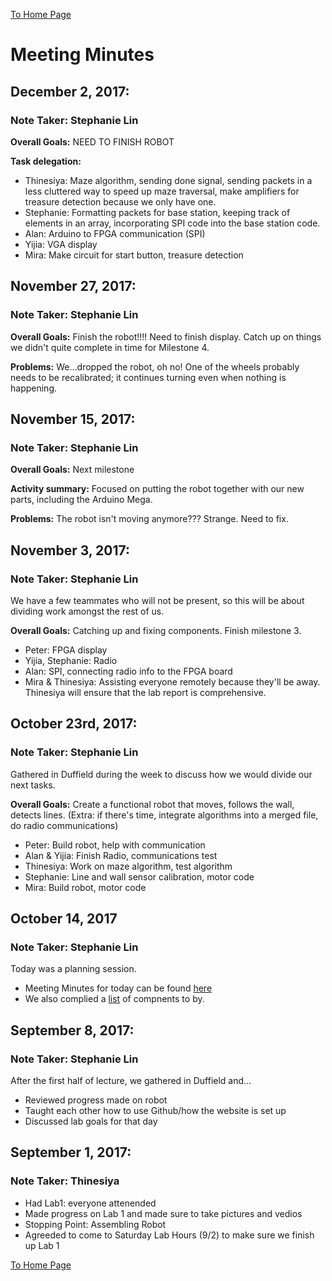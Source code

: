 [To Home Page](./index.md)

# Meeting Minutes

## December 2, 2017:

### Note Taker: Stephanie Lin

**Overall Goals:** NEED TO FINISH ROBOT

**Task delegation:**

- Thinesiya: Maze algorithm, sending done signal, sending packets in a less cluttered way to speed up maze traversal, make amplifiers for treasure detection because we only have one.
- Stephanie: Formatting packets for base station, keeping track of elements in an array, incorporating SPI code into the base station code.
- Alan: Arduino to FPGA communication (SPI)
- Yijia: VGA display
- Mira: Make circuit for start button, treasure detection

## November 27, 2017:

### Note Taker: Stephanie Lin

**Overall Goals:** Finish the robot!!!! Need to finish display. Catch up on things we didn't quite complete in time for Milestone 4.

**Problems:** We...dropped the robot, oh no! One of the wheels probably needs to be recalibrated; it continues turning even when nothing is happening. 

## November 15, 2017:

### Note Taker: Stephanie Lin

**Overall Goals:** Next milestone

**Activity summary:** Focused on putting the robot together with our new parts, including the Arduino Mega.

**Problems:** The robot isn't moving anymore??? Strange. Need to fix.

## November 3, 2017:

### Note Taker: Stephanie Lin

We have a few teammates who will not be present, so this will be about dividing work amongst the rest of us.

**Overall Goals:** Catching up and fixing components. Finish milestone 3.

- Peter: FPGA display
- Yijia, Stephanie: Radio
- Alan: SPI, connecting radio info to the FPGA board
- Mira & Thinesiya: Assisting everyone remotely because they'll be away. Thinesiya will ensure that the lab report is comprehensive.

## October 23rd, 2017:

### Note Taker: Stephanie Lin

Gathered in Duffield during the week to discuss how we would divide our next tasks.

**Overall Goals:** Create a functional robot that moves, follows the wall, detects lines.
(Extra: if there's time, integrate algorithms into a merged file, do radio communications) 

- Peter: Build robot, help with communication
- Alan & Yijia: Finish Radio, communications test
- Thinesiya: Work on maze algorithm, test algorithm 
- Stephanie: Line and wall sensor calibration, motor code
- Mira: Build robot, motor code

## October 14, 2017

### Note Taker: Stephanie Lin

Today was a planning session.

* Meeting Minutes for today can be found [here](https://docs.google.com/a/cornell.edu/document/d/e/2PACX-1vR0ULjq8UL7HCRwgKsT7qAMeCElcVcJBG4LnIYyhwdlr8q4zeIrz-Sm8EMQsv-CVv9oksoZ9HfDVCy5/pub)
* We also complied a [list](https://docs.google.com/a/cornell.edu/spreadsheets/d/e/2PACX-1vSTQp0IG7Iwsusa700l3QNW1hzmw4rRXlBD25loEtV3EYwyXNp-MmKyH7rM3DGJ_d92AQiNVMZ2jJDK/pubhtml) of compnents to by.

## September 8, 2017:
### Note Taker: Stephanie Lin
After the first half of lecture, we gathered in Duffield and…
* Reviewed progress made on robot
* Taught each other how to use Github/how the website is set up
* Discussed lab goals for that day

## September 1, 2017:
### Note Taker: Thinesiya
* Had Lab1: everyone attenended 
* Made progress on Lab 1 and made sure to take pictures and vedios
* Stopping Point: Assembling Robot
* Agreeded to come to Saturday Lab Hours (9/2) to make sure we finish up Lab 1



[To Home Page](./index.md)
